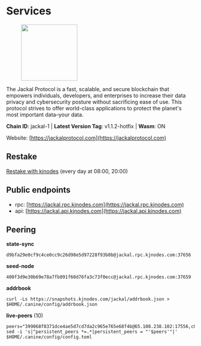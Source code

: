 # Services

<figure><img src="https://raw.githubusercontent.com/kj89/testnet_manuals/main/pingpub/logos/jackal.png" width="150" alt=""><figcaption></figcaption></figure>

The Jackal Protocol is a fast, scalable, and secure blockchain that empowers  individuals, developers, and enterprises to increase their data privacy and  cybersecurity posture without sacrificing ease of use. This protocol strives  to offer world-class applications to protect the planet's most important data–your data.

**Chain ID**: jackal-1 | **Latest Version Tag**: v1.1.2-hotfix | **Wasm**: ON

Website: [https://jackalprotocol.com](https://jackalprotocol.com)

## Restake

[Restake with kjnodes](https://restake.app/jackal/jklvaloper1tr3wm3mdkz0tda6t7vavqnn7fe2g4un0f67xmt) (every day at 08:00, 20:00)
## Public endpoints

* rpc: [https://jackal.rpc.kjnodes.com](https://jackal.rpc.kjnodes.com)
* api: [https://jackal.api.kjnodes.com](https://jackal.api.kjnodes.com)

## Peering

**state-sync**

```
d9bfa29e0cf9c4ce0cc9c26d98e5d97228f93b0b@jackal.rpc.kjnodes.com:37656
```

**seed-node**

```
400f3d9e30b69e78a7fb891f60d76fa3c73f0ecc@jackal.rpc.kjnodes.com:37659
```

**addrbook**
```
curl -Ls https://snapshots.kjnodes.com/jackal/addrbook.json > $HOME/.canine/config/addrbook.json
```

**live-peers** (10)
```
peers="399068f8371dce4ae5d7cd7da2c965e765e68f4b@65.108.238.102:17556,c0b6d010bb442ff6511bc6fdde1f319b8a3a3bdc@65.108.127.50:17556,d9bfa29e0cf9c4ce0cc9c26d98e5d97228f93b0b@65.109.88.38:37656,e5a142be860ee9b2f5c71d813e39fceb12cbd218@78.46.78.83:26686,4398bd773ac885b7365de3604eb487be10c54563@185.16.38.210:26906,e258f57604c59fc02d07b9669ae64f00bb45a20c@162.205.240.139:37656,039a1c4f438c1ecc2dd901e7316d16fdafadfdab@104.193.254.36:27656,68205c025ec65bf4d4183691d19d15b0a72221ec@65.108.42.185:26656,1f30e644ddd8edf310cbd9be4ac07b604eed581e@66.85.143.242:26676,8c6eae80747ae0a45befcece5170d23f432a2fb1@51.89.224.199:26656"
sed -i 's|^persistent_peers *=.*|persistent_peers = "'$peers'"|' $HOME/.canine/config/config.toml
```
